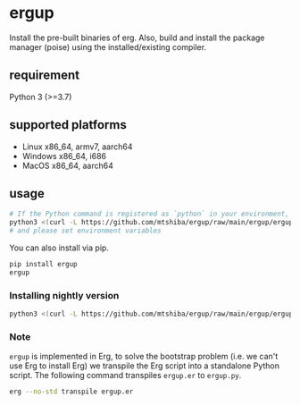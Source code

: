 # ergup

Install the pre-built binaries of erg. Also, build and install the package manager (poise) using the installed/existing compiler.

## requirement

Python 3 (>=3.7)

## supported platforms

* Linux x86_64, armv7, aarch64
* Windows x86_64, i686
* MacOS x86_64, aarch64

## usage

```sh
# If the Python command is registered as `python` in your environment, replace the `python3` part.
python3 <(curl -L https://github.com/mtshiba/ergup/raw/main/ergup/ergup.py)
# and please set environment variables
```

You can also install via pip.

```sh
pip install ergup
ergup
```

### Installing nightly version

```sh
python3 <(curl -L https://github.com/mtshiba/ergup/raw/main/ergup/ergup.py) - nightly
```

### Note

`ergup` is implemented in Erg, to solve the bootstrap problem (i.e. we can't use Erg to install Erg) we transpile the Erg script into a standalone Python script.
The following command transpiles `ergup.er` to `ergup.py`.

```sh
erg --no-std transpile ergup.er
```
